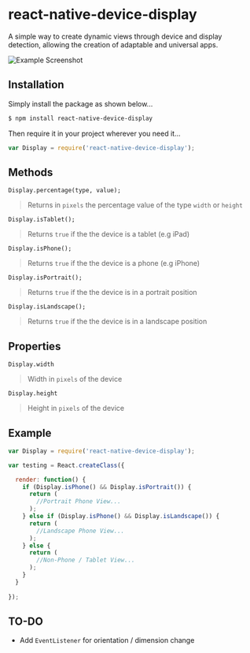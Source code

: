 # react-native-device-display
A simple way to create dynamic views through device and display detection, allowing the creation of adaptable and universal apps.

![Example Screenshot](http://i.imgur.com/EuxmMd2l.png?1)

## Installation

Simply install the package as shown below...
```sh
$ npm install react-native-device-display
```
Then require it in your project wherever you need it...
```javascript
var Display = require('react-native-device-display');
```

## Methods

`Display.percentage(type, value);`
> Returns in `pixels` the percentage value of the type `width` or `height`

`Display.isTablet();`
> Returns `true` if the the device is a tablet (e.g iPad)

`Display.isPhone();`
> Returns `true` if the the device is a phone (e.g iPhone)

`Display.isPortrait();`
> Returns `true` if the the device is in a portrait position 

`Display.isLandscape();`
> Returns `true` if the the device is in a landscape position

## Properties

`Display.width`
> Width in `pixels` of the device

`Display.height`
> Height in `pixels` of the device

## Example

```javascript
var Display = require('react-native-device-display');

var testing = React.createClass({

  render: function() {
    if (Display.isPhone() && Display.isPortrait()) {
      return (
        //Portrait Phone View...
      );
    } else if (Display.isPhone() && Display.isLandscape()) {
      return (
        //Landscape Phone View...
      );
    } else {
      return (
        //Non-Phone / Tablet View...
      );
    }
  }
  
});
```

## TO-DO
- Add `EventListener` for orientation / dimension change
